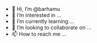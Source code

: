 - 👋 Hi, I’m @barhamu
- 👀 I’m interested in ...
- 🌱 I’m currently learning ...
- 💞️ I’m looking to collaborate on ...
- 📫 How to reach me ...

<!---
barhamu/barhamu is a ✨ special ✨ repository because its `README.md` (this file) appears on your GitHub profile.
You can click the Preview link to take a look at your changes.
--->
